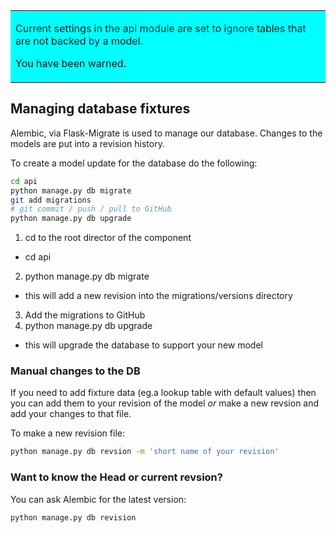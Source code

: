 <table>
    <tr>
        <td bgcolor="#00FFFF">
<p>Current settings in the api module are set to ignore tables that are not backed by a model.</p>
<p>You have been warned.</p>
		</td>
    </tr>
</table>

## Managing database fixtures

Alembic, via Flask-Migrate is used to manage our database. Changes to the models are put into a revision history.

To create a model update for the database do the following:

```bash
cd api
python manage.py db migrate
git add migrations
# git commit / push / pull to GitHub
python manage.py db upgrade
```

1. cd to the root director of the component
- cd api
2. python manage.py db migrate
- this will add a new revision into the migrations/versions directory
3. Add the migrations to GitHub
4. python manage.py db upgrade
- this will upgrade the database to support your new model

### Manual changes to the DB
If you need to add fixture data (eg.a lookup table with default values) then you can add them to your revision of the model *or* make a new revsion and add your changes to that file.

To make a new revision file:
```bash
python manage.py db revsion -m 'short name of your revision'
```

### Want to know the Head or current revsion?
You can ask Alembic for the latest version:
```bash
python manage.py db revision
```
